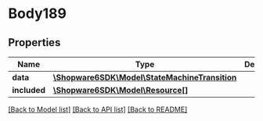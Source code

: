 # Body189

## Properties
Name | Type | Description | Notes
------------ | ------------- | ------------- | -------------
**data** | [**\Shopware6SDK\Model\StateMachineTransition**](StateMachineTransition.md) |  | [optional] 
**included** | [**\Shopware6SDK\Model\Resource[]**](Resource.md) |  | [optional] 

[[Back to Model list]](../../README.md#documentation-for-models) [[Back to API list]](../../README.md#documentation-for-api-endpoints) [[Back to README]](../../README.md)

